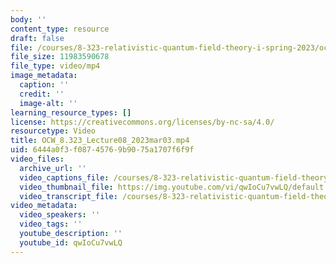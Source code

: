 ```yaml
---
body: ''
content_type: resource
draft: false
file: /courses/8-323-relativistic-quantum-field-theory-i-spring-2023/ocw_8323_lecture08_2023mar03_360p_16_9.mp4
file_size: 11983590678
file_type: video/mp4
image_metadata:
  caption: ''
  credit: ''
  image-alt: ''
learning_resource_types: []
license: https://creativecommons.org/licenses/by-nc-sa/4.0/
resourcetype: Video
title: OCW_8.323_Lecture08_2023mar03.mp4
uid: 6444a0f3-f087-4576-9b90-75a1707f6f9f
video_files:
  archive_url: ''
  video_captions_file: /courses/8-323-relativistic-quantum-field-theory-i-spring-2023/1bZLOlIGDdp9ayOzQNumd52IdjYLjbWk6_transcript.webvtt
  video_thumbnail_file: https://img.youtube.com/vi/qwIoCu7vwLQ/default.jpg
  video_transcript_file: /courses/8-323-relativistic-quantum-field-theory-i-spring-2023/1bZLOlIGDdp9ayOzQNumd52IdjYLjbWk6_transcript.pdf
video_metadata:
  video_speakers: ''
  video_tags: ''
  youtube_description: ''
  youtube_id: qwIoCu7vwLQ
---
```


